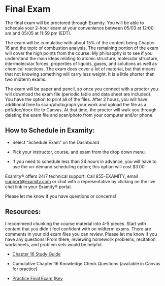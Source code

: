 # Final Exam


The final exam will be proctored through Examity. You will be able to schedule your 2-hour exam at your convenience between 05/03 at 12:00 am and 05/05 at 11:59 pm (EDT).

The exam will be cumulative with about 15% of the content being Chapter 16 and the topic of combustion analysis. The remaining portion of the exam will cover the high points from the course. My philosophy is to see if you understand the main ideas relating to atomic structure, molecular structure, intermolecular forces, properties of liquids, gases, and solutions as well as chemical reactions. The exam does cover a lot of material, but that means that not knowing something will carry less weight. It is a little shorter than two midterm exams.

The exam will be paper and pencil, so once you connect with a proctor you will download the exam file (periodic table and data sheet are included). You have the option to print all of the files. After 2 hours, you will have additional time to scan/photograph your work and upload the file as a pdf/doc/docx file to Canvas. At that time, the proctor will walk you through deleting the exam file and scan/photo from your computer and/or phone.

## How to Schedule in Examity:

* Select “Schedule Exam” on the Dashboard

* Pick your instructor, course, and exam from the drop down menu.

* If you need to schedule less than 24 hours in advance, you will have to use the on-demand scheduling option; this option will cost $3.00.


Examity® offers 24/7 technical support. Call 855-EXAMITY, email support@examity.com or chat with a representative by clicking on the live chat link in your Examity® portal.

Please let me know if you have questions or concerns!


## Resources:
I recommend chunking the course material into 4-5 pieces. Start with content that you didn't feel confident with on midterm exams. There are comments in your old exam files you can review. Please let me know if you have any questions! From there, reviewing homework problems, recitation worksheets, and problem sets would be helpful.

* [Chapter 16 Study Guide](https://media.ed.science.psu.edu/sites/media/ed/files/documents/ch16studyguide.pdf)

* Cumulative Chapter 16 Knowledge Check Questions (available in Canvas for practice)

* [Practice Final Exam ](https://media.ed.science.psu.edu/sites/media/ed/files/documents/practice_final_exam_wcf17.pdf) ([Key](https://media.ed.science.psu.edu/sites/media/ed/files/documents/practice_final_exam_wc_f17_key.pdf)




